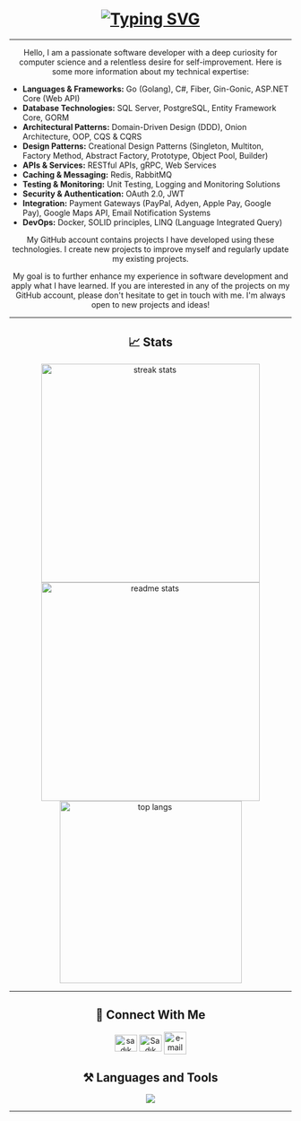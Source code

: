 
<h1 align="center">
    <a href="https://git.io/typing-svg"><img src="https://readme-typing-svg.herokuapp.com?font=Fira+Code&pause=1000&color=2CACF7&center=do%C4%9Fru&vCenter=do%C4%9Fru&repeat=do%C4%9Fru&width=345&height=35&lines=Hello!+%F0%9F%91%8B+I'm+Sad%C4%B1k+S%C3%BCnb%C3%BCl!" alt="Typing SVG" /></a>
</h1>

<hr/>
<div align="center">
    <p>Hello, I am a passionate software developer with a deep curiosity for computer science and a relentless desire for self-improvement. Here is some more information about my technical expertise:</p>
    <ul align="left">
        <li><strong>Languages & Frameworks:</strong> Go (Golang), C#, Fiber, Gin-Gonic, ASP.NET Core (Web API) </li>
        <li><strong>Database Technologies:</strong> SQL Server, PostgreSQL, Entity Framework Core, GORM</li>
        <li><strong>Architectural Patterns:</strong> Domain-Driven Design (DDD), Onion Architecture, OOP, CQS & CQRS</li>
        <li><strong>Design Patterns:</strong> Creational Design Patterns (Singleton, Multiton, Factory Method, Abstract Factory, Prototype, Object Pool, Builder)</li>
        <li><strong>APIs & Services:</strong> RESTful APIs, gRPC, Web Services</li>
        <li><strong>Caching & Messaging:</strong> Redis, RabbitMQ</li>
        <li><strong>Testing & Monitoring:</strong> Unit Testing, Logging and Monitoring Solutions</li>
        <li><strong>Security & Authentication:</strong> OAuth 2.0, JWT</li>
        <li><strong>Integration:</strong> Payment Gateways (PayPal, Adyen, Apple Pay, Google Pay), Google Maps API, Email Notification Systems</li>
        <li><strong>DevOps:</strong> Docker, SOLID principles, LINQ (Language Integrated Query)</li>
    </ul>
    <p>My GitHub account contains projects I have developed using these technologies. I create new projects to improve myself and regularly update my existing projects.</p>
    <p>My goal is to further enhance my experience in software development and apply what I have learned. If you are interested in any of the projects on my GitHub account, please don't hesitate to get in touch with me. I'm always open to new projects and ideas!</p>
</div>



<hr/>

<h2 align="center">📈 Stats </h2>

<div align=center>
  <img width=390 src="https://streak-stats.demolab.com/?user=SadikSunbul&count_private=true&theme=react&border_radius=10" alt="streak stats"/>
  <img width=390 src="https://github-readme-stats.vercel.app/api?username=SadikSunbul&show_icons=true&theme=react&rank_icon=github&border_radius=10" alt="readme stats" />
  <br/>
  <img width=325 align="center" src="https://github-readme-stats.vercel.app/api/top-langs/?username=SadikSunbul&hide=HTML&langs_count=8&layout=compact&theme=react&border_radius=10&size_weight=0.5&count_weight=0.5&exclude_repo=github-readme-stats" alt="top langs" />
</div>

<hr/>

<h2 align="center">🔗 Connect With Me </h2>
        <p align="center">
        <a href="https://www.linkedin.com/in/sad%C4%B1k-s%C3%BCnb%C3%BCl-736873258/" target="blank"><img align="center" src="https://raw.githubusercontent.com/rahuldkjain/github-profile-readme-generator/master/src/images/icons/Social/linked-in-alt.svg" alt="sadık sünbül" height="30" width="40" /></a>
        <a href="https://discord.gg/Sadık Sünbül#3106" target="blank"><img align="center" src="https://raw.githubusercontent.com/rahuldkjain/github-profile-readme-generator/master/src/images/icons/Social/discord.svg" alt="Sadık Sünbül#3106" height="30" width="40" /></a>
        <a href="mailto:jsjsqwe12@gmail.com" target="blank">
        <img src="https://img.icons8.com/fluency/256/mail.png" img align="center" alt="e-mail" height="40" width="40">
      </a>
       </p>
<h2 align="center">⚒️ Languages and Tools </h2>

<div align="center">
    <img src="https://skillicons.dev/icons?i=go,cs,solidity,c,dotnet,rabbitmq,redis,elasticsearch,docker,kubernetes,mongodb,mysql,postgres,postman,gcp,githubactions,git,github,visualstudio,vscode,md,supabase,netlify,bash,discord,linkedin,gmail" /><br>
</div>

<hr/>

